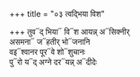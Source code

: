 +++
title = "०३ त्वद्भिया विश"

+++
तुव᳓द् भिया᳓ वि᳓श आयन्न् अ᳓सिक्नीर्  
असमना᳓ ज᳓हतीर् भो᳓जनानि  
वइ᳓श्वानर पूर᳓वे शो᳓शुचानः  
पु᳓रो य᳓द् अग्ने दर᳓यन्न् अ᳓दीदेः